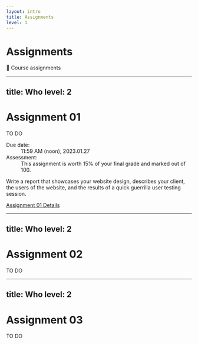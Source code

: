 ```yaml
---
layout: intro
title: Assignments
level: 1
---
```


# Assignments

🧐 Course assignments 


---
title: Who
level: 2
---

# Assignment 01
TO DO 

<dl class="text-sm">
    <dt class="font-bold uppercase">Due date:</dt>
    <dd class="grow ml-10">11:59 AM (noon), 2023.01.27</dd>
    <dt class="font-bold uppercase">Assessment:</dt>
    <dd class="ml-10">This assignment is worth 15% of your final grade and marked out of 100.</dd>
</dl>


Write a report that showcases your website design, describes your client, the users of the website, and the results of a quick guerrilla user testing session.


[Assignment 01 Details](https://github.com/imd1005-web-development-winter-2023/assignment-01/blob/main/README.md)

<!--

Slide notes: 

-->


---
title: Who
level: 2
---

# Assignment 02
TO DO


<!--

Slide notes: 

-->


---
title: Who
level: 2
---

# Assignment 03
TO DO



<!--

Slide notes: 

-->

